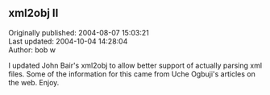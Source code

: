 ## xml2obj II  
Originally published: 2004-08-07 15:03:21  
Last updated: 2004-10-04 14:28:04  
Author: bob w  
  
I updated John Bair's xml2obj to allow better support of actually parsing xml files.  Some of the information for this came from Uche Ogbuji's articles on the web.  Enjoy.